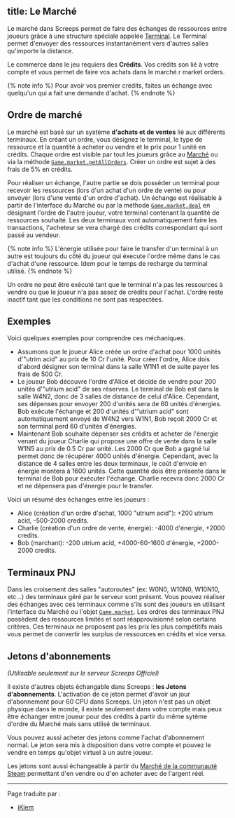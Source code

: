 title: Le Marché
---

Le marché dans Screeps permet de faire des échanges de ressources entre joueurs grâce à une structure spéciale appelée [Terminal](/api/#StructureTerminal). Le Terminal permet d'envoyer des ressources instantanément vers d'autres salles qu'importe la distance.

Le commerce dans le jeu requiers des **Crédits**. Vos crédits son lié à votre compte et vous permet de faire vos achats dans le marché.r market orders.

{% note info %}
Pour avoir vos premier crédits, faites un échange avec quelqu'un qui a fait une demande d'achat.
{% endnote %}

## Ordre de marché

Le marché est basé sur un système **d'achats et de ventes** lié aux différents terminaux. En créant un ordre, vous désignez le terminal, le type de ressource et la quantité à acheter ou vendre et le prix pour 1 unité en crédits. Chaque ordre est visible par tout les joueurs grâce au [Marché](https://screeps.com/a/#!/market) ou via la méthode [`Game.market.getAllOrders`](/api/#Game.market.getAllOrders). Créer un ordre est sujet à des frais de 5% en crédits.

Pour réaliser un échange, l'autre partie se dois posséder un terminal pour recevoir les ressources (lors d'un achat d'un ordre de vente) ou pour envoyer (lors d'une vente d'un ordre d'achat). Un échange est réalisable à partir de l'interface du Marché ou par la méthode [`Game.market.deal`](/api/#Game.market.deal) en désignant l'ordre de l'autre joueur, votre terminal contenant la quantité de ressources souhaité. Les deux terminaux vont automatiquement faire les transactions, l'acheteur se vera chargé des crédits correspondant qui sont passé au vendeur.

{% note info %}
L'énergie utilisée pour faire le transfer d'un terminal à un autre est toujours du côté du joueur qui éxecute l'ordre même dans le cas d'achat d'une ressource. Idem pour le temps de recharge du terminal utilisé.
{% endnote %}

Un ordre ne peut être exécuté tant que le terminal n'a pas les ressources à vendre ou que le joueur n'a pas assez de crédits pour l'achat. L'ordre reste inactif tant que les conditions ne sont pas respectées.

## Exemples

Voici quelques exemples pour comprendre ces méchaniques.

*   Assumons que le joueur Alice créée un ordre d'achat pour 1000 unités d'"utrim acid" au prix de 10 Cr l'unité. Pour créer l'ordre, Alice dois d'abord désigner son terminal dans la salle W1N1 et de suite payer les frais de 500 Cr.
*   Le joueur Bob découvre l'ordre d'Alice et décide de vendre pour 200 unités d'"utrium acid" de ses réserves. Le terminal de Bob est dans la salle W4N2, donc de 3 salles de distance de celui d'Alice. Cependant, ses dépenses pour envoyer 200 d'unités sera de 60 unités d'énergies. Bob exécute l'échange et 200 d'unités d'"utrium acid" sont automatiquement envoyé de W4N2 vers W1N1, Bob reçoit 2000 Cr et son terminal perd 60 d'unités d'énergies.
*   Maintenant Bob souhaite dépenser ses crédits et acheter de l'énergie venant du joueur Charlie qui propose une offre de vente dans la salle W1N5 au prix de 0.5 Cr par unité. Les 2000 Cr que Bob a gagné lui permet donc de récupérer 4000 unités d'énergie. Cependant, avec la distance de 4 salles entre les deux terminaux, le coût d'envoie en énergie montera à 1600 unités. Cette quantité dois être présente dans le terminal de Bob pour éxécuter l'échange. Charlie recevra donc 2000 Cr et ne dépensera pas d'énergie pour le transfer.

Voici un résumé des échanges entre les joueurs :

*   Alice (création d'un ordre d'achat, 1000 "utrium acid"): +200 utrium acid, -500-2000 credits.
*   Charlie (création d'un ordre de vente, énergie): -4000 d'énergie, +2000 credits.
*   Bob (marchant): -200 utrium acid, +4000-60-1600 d'énergie, +2000-2000 credits.

## Terminaux PNJ

Dans les croisement des salles "autoroutes" (ex: W0N0, W10N0, W10N10, etc...) des terminaux géré par le serveur sont présent. Vous pouvez réaliser des échanges avec ces terminaux comme s'ils sont des joueurs en utilisant l'interface du Marché ou l'objet [`Game.market`](/api/#Game.market). Les ordres des terminaux PNJ possèdent des ressources limités et sont réapprovisionné selon certains critères. Ces terminaux ne proposent pas les prix les plus compétitifs mais vous permet de convertir les surplus de ressources en crédits et vice versa.

## Jetons d'abonnements

_(Utilisable seulement sur le serveur Screeps Officiel)_

Il existe d'autres objets échangable dans Screeps : **les Jetons d'abonnements**. L'activation de ce jeton permet d'avoir un jour d'abonnement pour 60 CPU dans Screeps. Un jeton n'est pas un objet physique dans le monde, il existe seulement dans votre compte mais peux être échanger entre joueur pour des crédits à partir du même sytème d'ordre du Marché mais sans utilisé de terminaux.

Vous pouvez aussi acheter des jetons comme l'achat d'abonnement normal. Le jeton sera mis à disposition dans votre compte et pouvez le vendre en temps qu'objet virtuel à un autre joueur.

Les jetons sont aussi échangeable à partir du [Marché de la communauté Steam](http://steamcommunity.com/market/listings/464350/Subscription%20Token) permettant d'en vendre ou d'en acheter avec de l'argent réel.

---
Page traduite par :
- [iKlem](https://github.com/iKlem)
